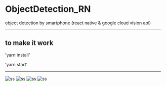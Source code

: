 # ObjectDetection_RN
object detection by smartphone (react native & google cloud vision api)

************************************
to make it work
-------------------------
'yarn install'

'yarn start'
************************************
![ss](https://github.com/brkdrsn/ObjectDetection_RN/blob/main/Yeni%20klas%C3%B6r/WhatsApp%20Image%202021-01-05%20at%2020.40.35%20(1).jpeg)
![ss](https://github.com/brkdrsn/ObjectDetection_RN/blob/main/Yeni%20klas%C3%B6r/WhatsApp%20Image%202021-01-05%20at%2020.40.35.jpeg)
![ss](https://github.com/brkdrsn/ObjectDetection_RN/blob/main/Yeni%20klas%C3%B6r/WhatsApp%20Image%202021-01-05%20at%2020.40.36%20(1).jpeg)
![ss](https://github.com/brkdrsn/ObjectDetection_RN/blob/main/Yeni%20klas%C3%B6r/WhatsApp%20Image%202021-01-05%20at%2020.40.36.jpeg)
